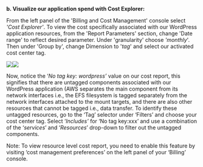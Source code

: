 ﻿**b. Visualize our application spend with Cost Explorer:**

From the left panel of the 'Billing and Cost Management' console select *'Cost Explorer'*. To view the cost specifically associated with our WordPress application resources, from the 'Report Parameters' section, change 'Date range' to reflect desired parameter. Under 'granularity' choose *'monthly*'. Then under 'Group by', change Dimension to '*tag*' and select our activated cost center tag. 




![](Aspose.Words.2cee201c-1a2c-496b-91fc-d9220ca6bbdd.001.png)![](Aspose.Words.2cee201c-1a2c-496b-91fc-d9220ca6bbdd.002.png)


Now, notice the ‘*No tag key: wordpress’* value on our cost report, this signifies that there are untagged components associated with our WordPress application (AWS separates the main component from its network interfaces i.e., the EFS filesystem is tagged separately from the network interfaces attached to the mount targets, and there are also other resources that cannot be tagged i.e., data transfer. To identify these untagged resources, go to the ‘Tag’ selector under ‘Filters’ and choose your cost center tag. Select ‘*Includes’* for ‘No tag key:xxx’ and use a combination of the ‘*services*’ and ‘*Resources*’ drop-down to filter out the untagged components. 


Note: To view resource level cost report, you need to enable this feature by visiting ‘cost management preferences’ on the left panel of your ‘Billing’ console.   


